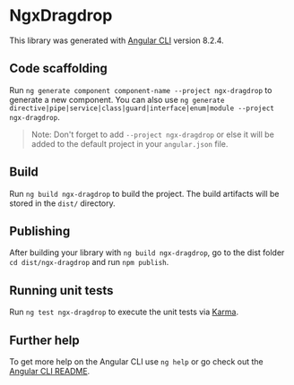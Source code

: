 # NgxDragdrop

This library was generated with [Angular CLI](https://github.com/angular/angular-cli) version 8.2.4.

## Code scaffolding

Run `ng generate component component-name --project ngx-dragdrop` to generate a new component. You can also use `ng generate directive|pipe|service|class|guard|interface|enum|module --project ngx-dragdrop`.
> Note: Don't forget to add `--project ngx-dragdrop` or else it will be added to the default project in your `angular.json` file. 

## Build

Run `ng build ngx-dragdrop` to build the project. The build artifacts will be stored in the `dist/` directory.

## Publishing

After building your library with `ng build ngx-dragdrop`, go to the dist folder `cd dist/ngx-dragdrop` and run `npm publish`.

## Running unit tests

Run `ng test ngx-dragdrop` to execute the unit tests via [Karma](https://karma-runner.github.io).

## Further help

To get more help on the Angular CLI use `ng help` or go check out the [Angular CLI README](https://github.com/angular/angular-cli/blob/master/README.md).
